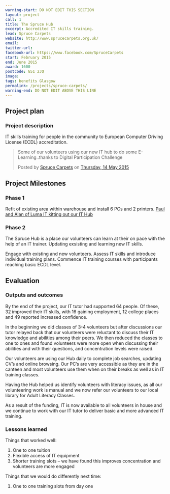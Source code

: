 ```yaml
---
warning-start: DO NOT EDIT THIS SECTION
layout: project
call: 1
title: The Spruce Hub
excerpt: Accredited IT skills training.
lead: Spruce Carpets
website: http://www.sprucecarpets.org.uk/
email: 
twitter-url: 
facebook-url: https://www.facebook.com/SpruceCarpets
start: February 2015
end: June 2015
award: 1600
postcode: G51 2JQ
image:
tags: benefits Glasgow 
permalink: /projects/spruce-carpets/
warning-end: DO NOT EDIT ABOVE THIS LINE
---
```


## Project plan

### Project description

IT skills training for people in the community to European Computer Driving License (ECDL) accreditation. 

<div id="fb-root"></div><script>(function(d, s, id) {  var js, fjs = d.getElementsByTagName(s)[0];  if (d.getElementById(id)) return;  js = d.createElement(s); js.id = id;  js.src = "//connect.facebook.net/en_GB/sdk.js#xfbml=1&version=v2.3";  fjs.parentNode.insertBefore(js, fjs);}(document, 'script', 'facebook-jssdk'));</script><div class="fb-post" data-href="https://www.facebook.com/SpruceCarpets/posts/918092131587837" data-width="500"><div class="fb-xfbml-parse-ignore"><blockquote cite="https://www.facebook.com/SpruceCarpets/posts/918092131587837"><p>Some of our volunteers using our new IT hub to do some E-Learning..thanks to Digital Participation Challenge</p>Posted by <a href="https://www.facebook.com/SpruceCarpets">Spruce Carpets</a> on <a href="https://www.facebook.com/SpruceCarpets/posts/918092131587837">Thursday, 14 May 2015</a></blockquote></div></div>


## Project Milestones

### Phase 1

Refit of existing area within warehouse and install 6 PCs and 2 printers.
[Paul and Alan of Luma IT kitting out our IT Hub](https://www.facebook.com/SpruceCarpets/photos/a.422650351132020.103839.418819251515130/862296600500724/?type=1)

### Phase 2

The Spruce Hub is a place our volunteers can learn at their on pace with the help of an IT trainer. Updating exsisting and learning new IT skills. 

Engage with existing and new volunteers. Assess IT skills and introduce individual training plans. Commence IT training courses with participants reaching basic ECDL level. 

## Evaluation

### Outputs and outcomes

By the end of the project, our IT tutor had supported 64 people. Of these, 32 improved their IT skills, with 16 gaining employment, 12 college places and 49 reported increased confidence. 

In the beginning we did classes of 3-4 volunteers but after discussions our tutor relayed back that our volunteers were reluctant to discuss their IT knowledge and abilities among their peers. We then reduced the classes to one to ones and found volunteers were more open when discussing their abilities and with their questions, and concentration levels were raised. 

Our volunteers are using our Hub daily to complete job searches, updating CV’s and online browsing. Our PC’s are very accessible as they are in the canteen and most volunteers use them when on their breaks as well as in IT training classes.

Having the Hub helped us identify volunteers with literacy issues, as all our volunteering work is manual and we now refer our volunteers to our local library for Adult Literacy Classes.

As a result of the funding, IT is now available to all volunteers in house and we continue to work with our IT tutor to deliver basic and more advanced IT training.

### Lessons learned

Things that worked well:

1.  One to one tuition
2.	Flexible access of IT equipment
3.	Shorter training slots – we have found this improves concentration and volunteers are more engaged

Things that we would do differently next time:

1. One to one training slots from day one

